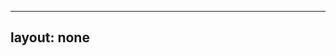 ---
layout: none
-----

<RedoclyAPIBlock src="/firefly-services/docs/photohsop_renditionCreate.json" width="600px" disableSidebar hideTryItPanel />
